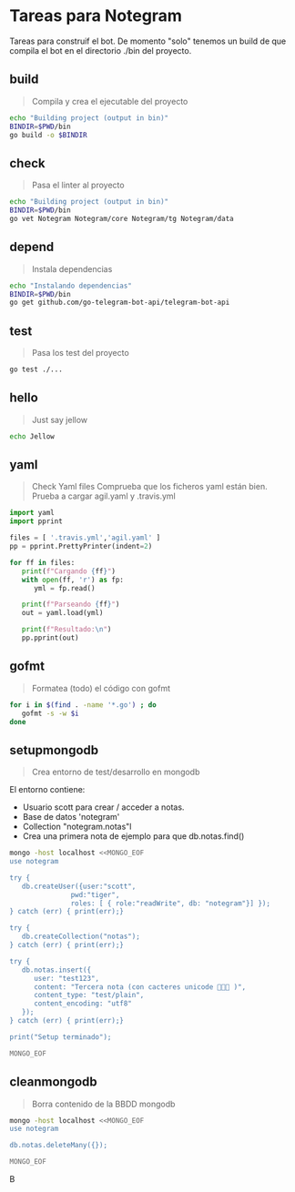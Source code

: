 # Tareas para Notegram

Tareas para construif el bot.
De momento "solo" tenemos un build de que compila el bot en el directorio ./bin del proyecto.

## build

> Compila y crea el ejecutable del proyecto

~~~sh
echo "Building project (output in bin)"
BINDIR=$PWD/bin
go build -o $BINDIR
~~~

## check

> Pasa el linter al proyecto
~~~sh
echo "Building project (output in bin)"
BINDIR=$PWD/bin
go vet Notegram Notegram/core Notegram/tg Notegram/data
~~~

## depend

> Instala dependencias

~~~sh
echo "Instalando dependencias"
BINDIR=$PWD/bin
go get github.com/go-telegram-bot-api/telegram-bot-api
~~~


## test

> Pasa los test del proyecto
~~~sh
go test ./...
~~~


## hello

> Just say jellow

~~~sh
echo Jellow
~~~


## yaml
> Check Yaml files
> Comprueba que los ficheros yaml están bien.
> Prueba a cargar agil.yaml y .travis.yml

~~~python
import yaml
import pprint

files = [ '.travis.yml','agil.yaml' ] 
pp = pprint.PrettyPrinter(indent=2)

for ff in files:
   print(f"Cargando {ff}")
   with open(ff, 'r') as fp:
      yml = fp.read()

   print(f"Parseando {ff}")
   out = yaml.load(yml)

   print(f"Resultado:\n")
   pp.pprint(out)
~~~

## gofmt

> Formatea (todo) el código con gofmt

~~~sh
for i in $(find . -name '*.go') ; do
   gofmt -s -w $i
done
~~~

## setupmongodb

> Crea entorno de test/desarrollo en mongodb

El entorno contiene:
 - Usuario scott para crear / acceder a notas.
 - Base de datos 'notegram'
 - Collection "notegram.notas"l
 - Crea una primera nota de ejemplo para que db.notas.find()

~~~sh
mongo -host localhost <<MONGO_EOF
use notegram

try {
   db.createUser({user:"scott", 
               pwd:"tiger",
               roles: [ { role:"readWrite", db: "notegram"}] });
} catch (err) { print(err);}

try {
   db.createCollection("notas");
} catch (err) { print(err);}

try {
   db.notas.insert({
      user: "test123",
      content: "Tercera nota (con cacteres unicode 💩💩💩 )",
      content_type: "test/plain",
      content_encoding: "utf8"
   });
} catch (err) { print(err);}

print("Setup terminado");

MONGO_EOF
~~~

## cleanmongodb

> Borra contenido de la BBDD mongodb

~~~sh
mongo -host localhost <<MONGO_EOF
use notegram

db.notas.deleteMany({});

MONGO_EOF
~~~


B

